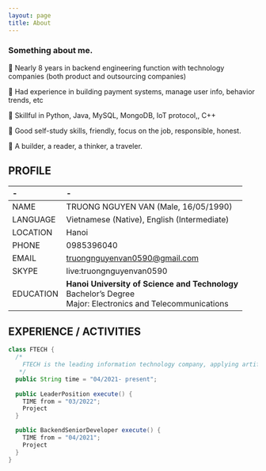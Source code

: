 ```yaml
---
layout: page
title: About
---
```


### [](#header-3) Something about me.
🚩  Nearly 8 years in backend engineering function with technology companies (both product and outsourcing companies)

🚩  Had experience in building payment systems, manage user info, behavior trends, etc

🚩  Skillful in Python, Java, MySQL, MongoDB, IoT protocol,, C++

🚩  Good self-study skills, friendly, focus on the job, responsible, honest.

🚩  A builder, a reader, a thinker, a traveler.


## [](#header-2) **PROFILE**

| -         | -                                                                                                                  |
|:----------|:-------------------------------------------------------------------------------------------------------------------|
| NAME      | TRUONG NGUYEN VAN (Male, 16/05/1990)                                                                               |
| LANGUAGE  | Vietnamese (Native), English (Intermediate)                                                                        |
| LOCATION  | Hanoi                                                                                                              |
| PHONE     | 0985396040                                                                                                         |
| EMAIL     | truongnguyenvan0590@gmail.com                                                                                      |
| SKYPE     | live:truongnguyenvan0590                                                                                           |
| EDUCATION | **Hanoi University of Science and Technology**<br/>Bachelor’s Degree<br/>Major: Electronics and Telecommunications |


## [](#header-2) **EXPERIENCE / ACTIVITIES**

```java
class FTECH {
  /*
    FTECH is the leading information technology company, applying artificial intelligence in Vietnam
   */
  public String time = "04/2021- present";
  
  public LeaderPosition execute() {
    TIME from = "03/2022";
    Project 
  }

  public BackendSeniorDeveloper execute() {
    TIME from = "04/2021";
    Project
  }
}
```
